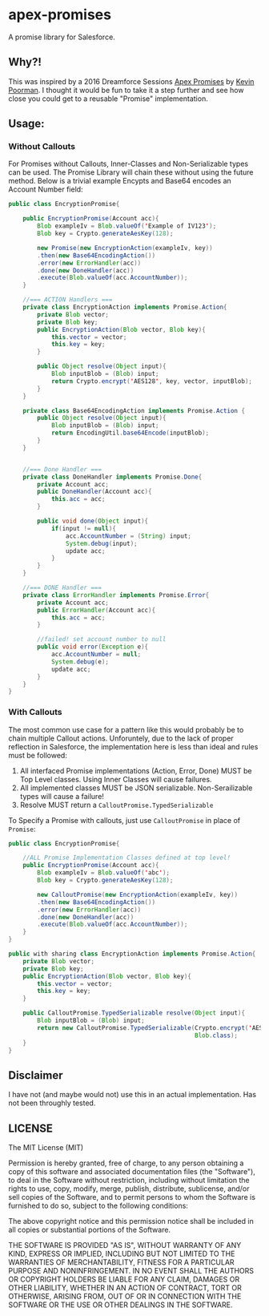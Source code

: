 # apex-promises
A promise library for Salesforce.

## Why?!
This was inspired by a 2016 Dreamforce Sessions [Apex Promises](https://success.salesforce.com/Sessions?eventId=a1Q3000000qQOd9EAG#/session/a2q3A000000LBdnQAG) by [Kevin Poorman](https://github.com/codefriar).  I thought it would be fun to take it a step further and see how close you could get to a reusable "Promise" implementation. 

## Usage:

### Without Callouts
For Promises without Callouts, Inner-Classes and Non-Serializable types can be used.  The Promise Library will chain these without using the future method. Below is a trivial example Encypts and Base64 encodes an Account Number field:  
``` java
public class EncryptionPromise{

    public EncryptionPromise(Account acc){
        Blob exampleIv = Blob.valueOf('Example of IV123');
        Blob key = Crypto.generateAesKey(128);

        new Promise(new EncryptionAction(exampleIv, key))
        .then(new Base64EncodingAction())
        .error(new ErrorHandler(acc))
        .done(new DoneHandler(acc))
        .execute(Blob.valueOf(acc.AccountNumber));
    }

    //=== ACTION Handlers ===
    private class EncryptionAction implements Promise.Action{
        private Blob vector;
        private Blob key;
        public EncryptionAction(Blob vector, Blob key){
            this.vector = vector;
            this.key = key;
        }

        public Object resolve(Object input){
            Blob inputBlob = (Blob) input;
            return Crypto.encrypt('AES128', key, vector, inputBlob);
        }
    }

    private class Base64EncodingAction implements Promise.Action {
        public Object resolve(Object input){
            Blob inputBlob = (Blob) input;
            return EncodingUtil.base64Encode(inputBlob);
        }
    }


    //=== Done Handler ===
    private class DoneHandler implements Promise.Done{
        private Account acc;
        public DoneHandler(Account acc){
            this.acc = acc;
        }

        public void done(Object input){
            if(input != null){
                acc.AccountNumber = (String) input;
                System.debug(input);
                update acc;
            }
        }
    }

    //=== DONE Handler ===
    private class ErrorHandler implements Promise.Error{
        private Account acc;
        public ErrorHandler(Account acc){
            this.acc = acc;
        }

        //failed! set account number to null
        public void error(Exception e){
            acc.AccountNumber = null;
            System.debug(e);
            update acc;
        }
    }
}
```
### With Callouts
The most common use case for a pattern like this would probably be to chain multiple Callout actions.  Unforuntely, due to the lack of proper reflection in Salesforce, the implementation here is less than ideal and rules must be followed:

1. All interfaced Promise implementations (Action, Error, Done) MUST be Top Level classes.  Using Inner Classes will cause failures.
2. All implemented classes MUST be JSON serializable.  Non-Serailizable types will cause a failure!
3. Resolve MUST return a `CalloutPromise.TypedSerializable`

To Specify a Promise with callouts, just use `CalloutPromise` in place of `Promise`:

``` java
public class EncryptionPromise{

    //ALL Promise Implementation Classes defined at top level!
    public EncryptionPromise(Account acc){
        Blob exampleIv = Blob.valueOf('abc');
        Blob key = Crypto.generateAesKey(128);

        new CalloutPromise(new EncryptionAction(exampleIv, key))
        .then(new Base64EncodingAction())
        .error(new ErrorHandler(acc))
        .done(new DoneHandler(acc))
        .execute(Blob.valueOf(acc.AccountNumber));
    }
}

public with sharing class EncryptionAction implements Promise.Action{
    private Blob vector;
    private Blob key;
    public EncryptionAction(Blob vector, Blob key){
        this.vector = vector;
        this.key = key;
    }

    public CalloutPromise.TypedSerializable resolve(Object input){
        Blob inputBlob = (Blob) input;
        return new CalloutPromise.TypedSerializable(Crypto.encrypt('AES128', key, vector, inputBlob), 
                                                    Blob.class);
    }
}
```

## Disclaimer
I have not (and maybe would not) use this in an actual implementation.  Has not been throughly tested.

## LICENSE
The MIT License (MIT)

Permission is hereby granted, free of charge, to any person obtaining a copy of this software and associated documentation files (the "Software"), to deal in the Software without restriction, including without limitation the rights to use, copy, modify, merge, publish, distribute, sublicense, and/or sell copies of the Software, and to permit persons to whom the Software is furnished to do so, subject to the following conditions:

The above copyright notice and this permission notice shall be included in all copies or substantial portions of the Software.

THE SOFTWARE IS PROVIDED "AS IS", WITHOUT WARRANTY OF ANY KIND, EXPRESS OR IMPLIED, INCLUDING BUT NOT LIMITED TO THE WARRANTIES OF MERCHANTABILITY, FITNESS FOR A PARTICULAR PURPOSE AND NONINFRINGEMENT. IN NO EVENT SHALL THE AUTHORS OR COPYRIGHT HOLDERS BE LIABLE FOR ANY CLAIM, DAMAGES OR OTHER LIABILITY, WHETHER IN AN ACTION OF CONTRACT, TORT OR OTHERWISE, ARISING FROM, OUT OF OR IN CONNECTION WITH THE SOFTWARE OR THE USE OR OTHER DEALINGS IN THE SOFTWARE.
